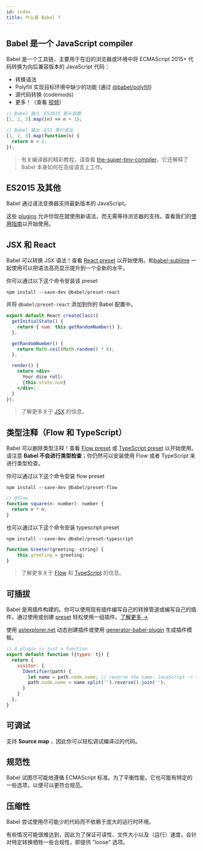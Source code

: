 ```yaml
---
id: index
title: 什么是 Babel ?
---
```


## Babel 是一个 JavaScript compiler

Babel 是一个工具链，主要用于在旧的浏览器或环境中将 ECMAScript 2015+ 代码转换为向后兼容版本的 JavaScript 代码：
- 转换语法
- Polyfill 实现目标环境中缺少的功能 (通过 [@babel/polyfill](polyfill.md))
- 源代码转换 (codemods)
- 更多！（查看 [视频](/videos.html)）

```js
// Babel 输入：ES2015 箭头函数
[1, 2, 3].map((n) => n + 1);

// Babel 输出：ES5 等价语法
[1, 2, 3].map(function(n) {
  return n + 1;
});
```

> 有关编译器的精彩教程，请查看 [the-super-tiny-compiler](https://github.com/thejameskyle/the-super-tiny-compiler)，它还解释了 Babel 本身如何在高级语言上工作。

## ES2015 及其他

Babel 通过语法变换器支持最新版本的 JavaScript。

这些 [plugins](plugins.md) 允许你现在就使用新语法，而无需等待浏览器的支持。查看我们的[使用指南](usage.md)以开始使用。

## JSX 和 React

Babel 可以转换 JSX 语法！查看 [React preset](preset-react.md) 以开始使用。和[babel-sublime](https://github.com/babel/babel-sublime) 一起使用可以把语法高亮显示提升到一个全新的水平。

你可以通过以下这个命令安装该 preset

```shell
npm install --save-dev @babel/preset-react
```

并将 `@babel/preset-react` 添加到你的 Babel 配置中。

```jsx
export default React.createClass({
  getInitialState() {
    return { num: this.getRandomNumber() };
  },

  getRandomNumber() {
    return Math.ceil(Math.random() * 6);
  },

  render() {
    return <div>
      Your dice roll:
      {this.state.num}
    </div>;
  }
});
```

> 了解更多关于 [JSX](https://facebook.github.io/jsx/) 的信息。

## 类型注释（Flow 和 TypeScript）

Babel 可以删除类型注释！查看 [Flow preset](preset-flow.md) 或 [TypeScript preset](preset-typescript.md) 以开始使用。请注意 **Babel 不会进行类型检查**；你仍然可以安装使用 Flow 或者 TypeScript 来进行类型检查。

你可以通过以下这个命令安装 flow preset

```shell
npm install --save-dev @babel/preset-flow
```

```js
// @flow
function square(n: number): number {
  return n * n;
}
```

也可以通过以下这个命令安装 typescript preset

```shell
npm install --save-dev @babel/preset-typescript
```

```js
function Greeter(greeting: string) {
    this.greeting = greeting;
}
```

> 了解更多关于 [Flow](https://flow.org/) 和 [TypeScript](https://www.typescriptlang.org/) 的信息。

可插拔
---------

Babel 是用插件构建的。你可以使用现有插件编写自己的转换管道或编写自己的插件。通过使用或创建 [preset](plugins.md#presets) 轻松使用一组插件。[了解更多 →](plugins.md)

使用 [astexplorer.net](https://astexplorer.net/#/KJ8AjD6maa) 动态创建插件或使用 [generator-babel-plugin](https://github.com/babel/generator-babel-plugin) 生成插件模板。

```javascript
// A plugin is just a function
export default function ({types: t}) {
  return {
    visitor: {
      Identifier(path) {
        let name = path.node.name; // reverse the name: JavaScript -> tpircSavaJ
        path.node.name = name.split('').reverse().join('');
      }
    }
  };
}
```

可调试
----------

支持 **Source map** ，因此你可以轻松调试编译过的代码。

规范性
--------

Babel 试图尽可能地遵循 ECMAScript 标准。为了平衡性能，它也可能有特定的一些选项，以便可以更符合规范。

压缩性
--------

Babel 尝试使用尽可能少的代码而不依赖于庞大的运行时环境。

有些情况可能很难达到，因此为了保证可读性、文件大小以及（运行）速度，会针对特定转换牺牲一些合规性，即提供 "loose" 选项。
